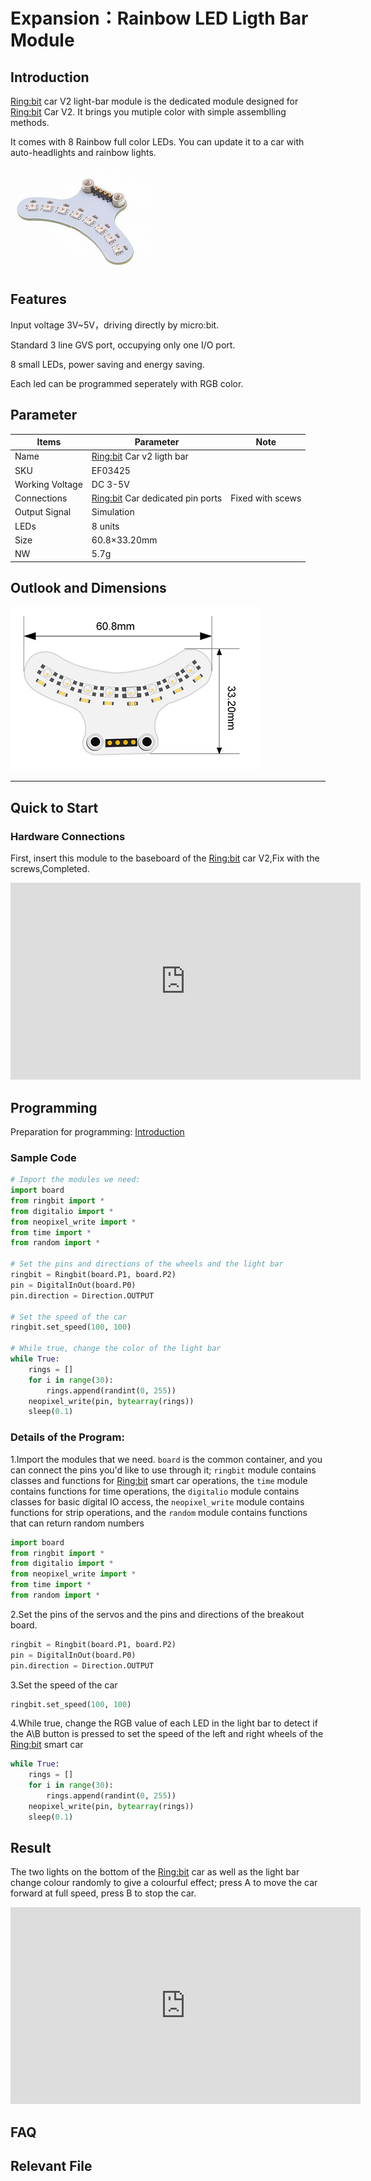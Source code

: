 # Expansion：Rainbow LED Ligth Bar Module

## Introduction
[Ring:bit](https://www.elecfreaks.com/elecfreaks-micro-bit-ring-bit-v2-car-kit-without-micro-bit-board.html) car V2 light-bar module is the dedicated module designed for [Ring:bit](https://www.elecfreaks.com/elecfreaks-micro-bit-ring-bit-v2-car-kit-without-micro-bit-board.html) Car V2. It brings you mutiple color with simple assemblling methods.

It comes with 8 Rainbow full color LEDs. You can update it to a car with auto-headlights and rainbow lights.

![](./images/Rainbow_01.png)

## Features

Input voltage 3V~5V，driving directly by micro:bit.

Standard 3 line GVS port, occupying only one I/O port.

8 small LEDs, power saving and energy saving.

Each led can be programmed seperately with RGB color.

## Parameter

| Items | Parameter | Note |
| --- | --- | --- |
| Name | [Ring:bit](https://www.elecfreaks.com/elecfreaks-micro-bit-ring-bit-v2-car-kit-without-micro-bit-board.html) Car v2 ligth bar |  |
| SKU | EF03425 |  |
| Working Voltage | DC 3-5V |  |
| Connections | [Ring:bit](https://www.elecfreaks.com/elecfreaks-micro-bit-ring-bit-v2-car-kit-without-micro-bit-board.html) Car dedicated pin ports | Fixed with scews |
| Output Signal   | Simulation                       |                  |
| LEDs            | 8 units                          |                  |
| Size            | 60.8×33.20mm                     |                  |
| NW              | 5.7g                             |  |

## Outlook and Dimensions

![](./images/Rainbow_02.png)

---

## Quick to Start

### Hardware Connections

First, insert this module to the baseboard of the [Ring:bit](https://www.elecfreaks.com/elecfreaks-micro-bit-ring-bit-v2-car-kit-without-micro-bit-board.html) car V2,Fix with the screws,Completed.

<iframe width="560" height="315" src="https://www.youtube.com/embed/h08lXLCV2nQ" title="YouTube video player" frameborder="0" allow="accelerometer; autoplay; clipboard-write; encrypted-media; gyroscope; picture-in-picture" allowfullscreen></iframe>

## Programming

Preparation for programming: [Introduction](https://www.elecfreaks.com/learn-en/pico-ed/index.html)

### Sample Code

```python
# Import the modules we need: 
import board
from ringbit import *
from digitalio import *
from neopixel_write import *
from time import *
from random import *

# Set the pins and directions of the wheels and the light bar
ringbit = Ringbit(board.P1, board.P2)
pin = DigitalInOut(board.P0)
pin.direction = Direction.OUTPUT

# Set the speed of the car
ringbit.set_speed(100, 100)

# While true, change the color of the light bar
while True:
    rings = []
    for i in range(30):
        rings.append(randint(0, 255))
    neopixel_write(pin, bytearray(rings))
    sleep(0.1)
```

### Details of the Program: 

1.Import the modules that we need. `board` is the common container, and you can connect the pins you'd like to use through it; `ringbit` module contains classes and functions for [Ring:bit](https://www.elecfreaks.com/elecfreaks-micro-bit-ring-bit-v2-car-kit-without-micro-bit-board.html) smart car operations, the `time` module contains functions for time operations, the `digitalio` module contains classes for basic digital IO access, the `neopixel_write` module contains functions for strip operations, and the `random` module contains functions that can return random numbers
```python
import board
from ringbit import *
from digitalio import *
from neopixel_write import *
from time import *
from random import *
```

2.Set the pins of the servos and the pins and directions of the breakout board. 
```python
ringbit = Ringbit(board.P1, board.P2)
pin = DigitalInOut(board.P0)
pin.direction = Direction.OUTPUT
```

3.Set the speed of the car
```python
ringbit.set_speed(100, 100)
```

4.While true, change the RGB value of each LED in the light bar to detect if the A\B button is pressed to set the speed of the left and right wheels of the [Ring:bit](https://www.elecfreaks.com/elecfreaks-micro-bit-ring-bit-v2-car-kit-without-micro-bit-board.html) smart car
```python
while True:
    rings = []
    for i in range(30):
        rings.append(randint(0, 255))
    neopixel_write(pin, bytearray(rings))
    sleep(0.1)
```

## Result
The two lights on the bottom of the [Ring:bit](https://www.elecfreaks.com/elecfreaks-micro-bit-ring-bit-v2-car-kit-without-micro-bit-board.html) car as well as the light bar change colour randomly to give a colourful effect; press A to move the car forward at full speed, press B to stop the car.

<iframe width="560" height="315" src="https://www.youtube.com/embed/MzSyhNCl7n4" title="YouTube video player" frameborder="0" allow="accelerometer; autoplay; clipboard-write; encrypted-media; gyroscope; picture-in-picture" allowfullscreen></iframe>

## FAQ
## Relevant File
